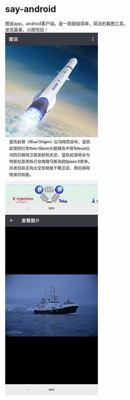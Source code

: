 # say-android
图说app，android客户端，是一款超级简单，简洁的看图工具。  
发现最美，以图悦目！  
![效果图：](https://github.com/say-wonderful/say-android/blob/master/images/001.jpg)  
![效果图：](https://github.com/say-wonderful/say-android/blob/master/images/002.jpg)

